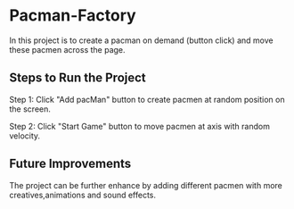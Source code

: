 # Pacman-Factory
In this project is to create a pacman on demand (button click) and move these pacmen across the page.
## Steps to Run the Project
Step 1: Click "Add pacMan" button to create pacmen at random position on the screen.

Step 2: Click "Start Game" button to move pacmen at axis with random velocity.
## Future Improvements
The project can be further enhance by adding different pacmen with more creatives,animations and sound effects.
